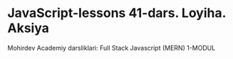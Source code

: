 # JavaScript-lessons 41-dars. Loyiha. Aksiya 
Mohirdev Academiy darsliklari: Full Stack Javascript (MERN) 1-MODUL
